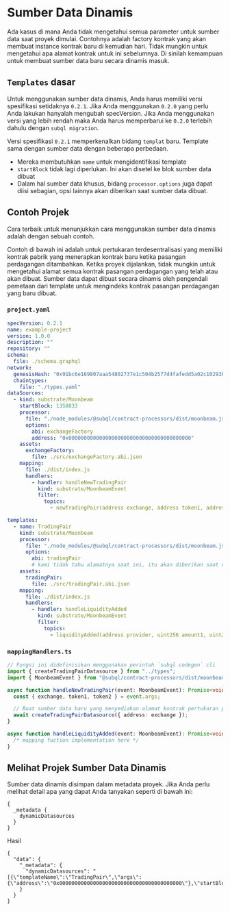 # Sumber Data Dinamis

Ada kasus di mana Anda tidak mengetahui semua parameter untuk sumber data saat proyek dimulai. Contohnya adalah factory kontrak yang akan membuat instance kontrak baru di kemudian hari. Tidak mungkin untuk mengetahui apa alamat kontrak untuk ini sebelumnya. Di sinilah kemampuan untuk membuat sumber data baru secara dinamis masuk.

## `Templates` dasar

Untuk menggunakan sumber data dinamis, Anda harus memiliki versi spesifikasi setidaknya `0.2.1`. Jika Anda menggunakan `0.2.0` yang perlu Anda lakukan hanyalah mengubah specVersion. Jika Anda menggunakan versi yang lebih rendah maka Anda harus memperbarui ke `0.2.0` terlebih dahulu dengan `subql migration`.

Versi spesifikasi `0.2.1` memperkenalkan bidang `templat` baru. Template sama dengan sumber data dengan beberapa perbedaan.

- Mereka membutuhkan `name` untuk mengidentifikasi template
- `startBlock` tidak lagi diperlukan. Ini akan disetel ke blok sumber data dibuat
- Dalam hal sumber data khusus, bidang `processor.options` juga dapat diisi sebagian, opsi lainnya akan diberikan saat sumber data dibuat.

## Contoh Projek

Cara terbaik untuk menunjukkan cara menggunakan sumber data dinamis adalah dengan sebuah contoh.

Contoh di bawah ini adalah untuk pertukaran terdesentralisasi yang memiliki kontrak pabrik yang menerapkan kontrak baru ketika pasangan perdagangan ditambahkan. Ketika proyek dijalankan, tidak mungkin untuk mengetahui alamat semua kontrak pasangan perdagangan yang telah atau akan dibuat. Sumber data dapat dibuat secara dinamis oleh pengendali pemetaan dari template untuk mengindeks kontrak pasangan perdagangan yang baru dibuat.

### `project.yaml`

```yaml
specVersion: 0.2.1
name: example-project
version: 1.0.0
description: ""
repository: ""
schema:
  file: ./schema.graphql
network:
  genesisHash: "0x91bc6e169807aaa54802737e1c504b2577d4fafedd5a02c10293b1cd60e39527"
  chaintypes:
    file: "./types.yaml"
dataSources:
  - kind: substrate/Moonbeam
    startBlock: 1358833
    processor:
      file: "./node_modules/@subql/contract-processors/dist/moonbeam.js"
      options:
        abi: exchangeFactory
        address: "0x0000000000000000000000000000000000000000"
    assets:
      exchangeFactory:
        file: ./src/exchangeFactory.abi.json
    mapping:
      file: ./dist/index.js
      handlers:
        - handler: handleNewTradingPair
          kind: substrate/MoonbeamEvent
          filter:
            topics:
              - newTradingPair(address exchange, address token1, address token2)

templates:
  - name: TradingPair
    kind: substrate/Moonbeam
    processor:
      file: "./node_modules/@subql/contract-processors/dist/moonbeam.js"
      options:
        abi: tradingPair
        # kami tidak tahu alamatnya saat ini, itu akan diberikan saat dipakai
    assets:
      tradingPair:
        file: ./src/tradingPair.abi.json
    mapping:
      file: ./dist/index.js
      handlers:
        - handler: handleLiquidityAdded
          kind: substrate/MoonbeamEvent
          filter:
            topics:
              - liquidityAdded(address provider, uint256 amount1, uint256 amount2)
```

### `mappingHandlers.ts`

```ts
// Fungsi ini didefinisikan menggunakan perintah `subql codegen` cli
import { createTradingPairDatasource } from "../types";
import { MoonbeamEvent } from "@subql/contract-processors/dist/moonbeam";

async function handleNewTradingPair(event: MoonbeamEvent): Promise<void> {
  const { exchange, token1, token2 } = event.args;

  // Buat sumber data baru yang menyediakan alamat kontrak pertukaran pasangan perdagangan
  await createTradingPairDatasource({ address: exchange });
}

async function handleLiquidityAdded(event: MoonbeamEvent): Promise<void> {
  /* mapping fuction implementation here */
}
```

## Melihat Projek Sumber Data Dinamis

Sumber data dinamis disimpan dalam metadata proyek. Jika Anda perlu melihat detail apa yang dapat Anda tanyakan seperti di bawah ini:

```gql
{
  _metadata {
    dynamicDatasources
  }
}
```

Hasil

```
{
  "data": {
    "_metadata": {
      "dynamicDatasources": "[{\"templateName\":\"TradingPair\",\"args\":{\"address\":\"0x0000000000000000000000000000000000000000\"},\"startBlock\":1358833}]"
    }
  }
}
```
